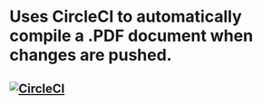 # Uses CircleCI to automatically compile a .PDF document when changes are pushed.
## [![CircleCI](https://circleci.com/gh/RPSeq/resume.svg?style=shield)](https://circleci.com/gh/RPSeq/resume)
